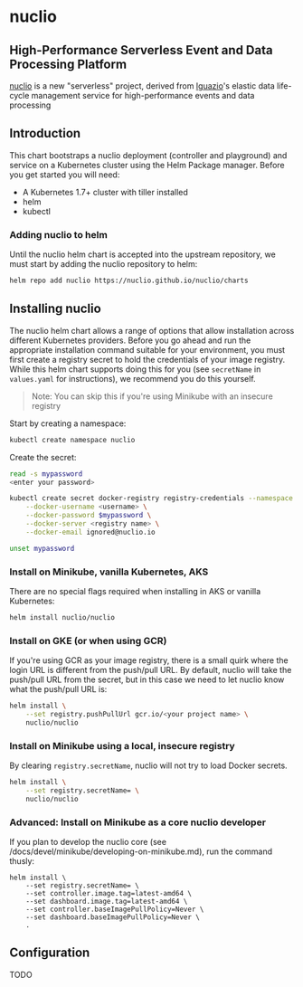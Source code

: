 # nuclio

##  High-Performance Serverless Event and Data Processing Platform

[nuclio](https://nuclio.io) is a new "serverless" project, derived from [Iguazio](https://iguazio.com)'s elastic data life-cycle management service for high-performance events and data processing

## Introduction

This chart bootstraps a nuclio deployment (controller and playground) and service on a Kubernetes cluster using the Helm Package manager. Before you get started you will need:

- A Kubernetes 1.7+ cluster with tiller installed
- helm 
- kubectl

### Adding nuclio to helm
Until the nuclio helm chart is accepted into the upstream repository, we must start by adding the nuclio repository to helm:

```sh
helm repo add nuclio https://nuclio.github.io/nuclio/charts
```

## Installing nuclio
The nuclio helm chart allows a range of options that allow installation across different Kubernetes providers. Before you go ahead and run the appropriate installation command suitable for your environment, you must first create a registry secret to hold the credentials of your image registry. While this helm chart supports doing this for you (see `secretName` in `values.yaml` for instructions), we recommend you do this yourself.

> Note: You can skip this if you're using Minikube with an insecure registry

Start by creating a namespace:
``` sh
kubectl create namespace nuclio
```

Create the secret:
``` sh
read -s mypassword
<enter your password>

kubectl create secret docker-registry registry-credentials --namespace nuclio \
    --docker-username <username> \
    --docker-password $mypassword \
    --docker-server <registry name> \
    --docker-email ignored@nuclio.io

unset mypassword
```

### Install on Minikube, vanilla Kubernetes, AKS
There are no special flags required when installing in AKS or vanilla Kubernetes:

``` sh
helm install nuclio/nuclio
```

### Install on GKE (or when using GCR)
If you're using GCR as your image registry, there is a small quirk where the login URL is different from the push/pull URL. By default, nuclio will take the push/pull URL from the secret, but in this case we need to let nuclio know what the push/pull URL is:

``` sh
helm install \
	--set registry.pushPullUrl gcr.io/<your project name> \
	nuclio/nuclio
```

### Install on Minikube using a local, insecure registry
By clearing `registry.secretName`, nuclio will not try to load Docker secrets.

``` sh
helm install \
	--set registry.secretName= \
	nuclio/nuclio
```

### Advanced: Install on Minikube as a core nuclio developer
If you plan to develop the nuclio core (see /docs/devel/minikube/developing-on-minikube.md), run the command thusly:

```
helm install \
	--set registry.secretName= \
	--set controller.image.tag=latest-amd64 \
	--set dashboard.image.tag=latest-amd64 \
	--set controller.baseImagePullPolicy=Never \
	--set dashboard.baseImagePullPolicy=Never \
	.
```

## Configuration
TODO
